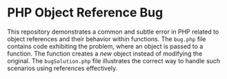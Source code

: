 # PHP Object Reference Bug

This repository demonstrates a common and subtle error in PHP related to object references and their behavior within functions.  The `bug.php` file contains code exhibiting the problem, where an object is passed to a function.  The function creates a *new* object instead of modifying the original.  The `bugSolution.php` file illustrates the correct way to handle such scenarios using references effectively.